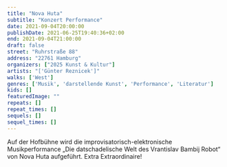 ```yaml
---
title: "Nova Huta"
subtitle: "Konzert Performance"
date: 2021-09-04T20:00:00
publishDate: 2021-06-25T19:40:36+02:00
end: 2021-09-04T21:00:00
draft: false
street: "Ruhrstraße 88"
address: "22761 Hamburg"
organizers: ["2025 Kunst & Kultur"]
artists: "['Günter Reznicek']"
walks: ['West']
genres: ['Musik', 'darstellende Kunst', 'Performance', 'Literatur']
kids: []
featuredImage: ""
repeats: []
repeat_times: []
sequels: []
sequel_times: []
---
```


Auf der Hofbühne wird die improvisatorisch-elektronische Musikperformance „Die datschadelische Welt des Vrantislav Bambij Robot“ von Nova Huta aufgeführt. Extra Extraordinaire!